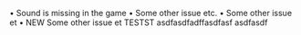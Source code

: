 • Sound is missing in the game
• Some other issue etc.
• Some other issue et
• NEW Some other issue et
TESTST
asdfasdfadffasdfasf asdfasdf 
